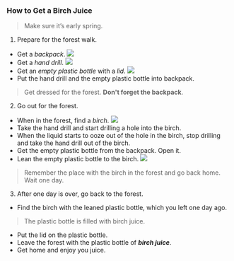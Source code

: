 ### How to Get a Birch Juice

>Make sure it’s early spring.
1. Prepare for the forest walk.  
* Get a _backpack_.
![](https://cs.pikabu.ru/post_img/2013/05/01/9/1367416951_1082771769.jpg)
* Get a _hand drill_.
![](https://www.nekludovo.ru/_sh/4/470c.jpg)
* Get an _empty plastic bottle_ with a _lid_.
![](http://powerclip.ru/uploads/photos/1440.jpg)
* Put the hand drill and the empty plastic bottle into backpack.
>Get dressed for the forest. **Don't forget the backpack**.

2. Go out for the forest.
* When in the forest, find a _birch_.
![](http://4.bp.blogspot.com/-OU0ERzJ1tWY/UTb2OaqLajI/AAAAAAAAA5M/1Ei4FyG9R1A/s1600/%D0%91%D0%B5%D1%80%D0%B5%D0%B7%D0%B0+%D1%80%D0%B0%D0%BD%D0%BD%D0%B5%D0%B9+%D0%B2%D0%B5%D1%81%D0%BD%D0%BE%D0%B9.jpg)
* Take the hand drill and start drilling a hole into the birch.
* When the liquid starts to ooze out of the hole in the birch, stop drilling and take the hand drill out of the birch.
* Get the empty plastic bottle from the backpack. Open it.
* Lean the empty plastic bottle to the birch.
![](http://img1.russianfood.com/dycontent/images_upl/130/big_129583.jpg)

>Remember the place with the birch in the forest and go back home.
Wait one day.
3. After one day is over, go back to the forest.
* Find the birch with the leaned plastic bottle, which you left one day ago.
>The plastic bottle is filled with birch juice.
* Put the lid on the plastic bottle.
* Leave the forest with the plastic bottle of **_birch juice_**.
* Get home and enjoy you juice.

